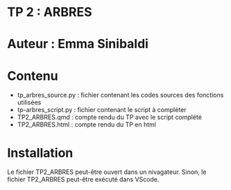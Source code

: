 # TP 2 : ARBRES

# Auteur : Emma Sinibaldi

# Contenu

- tp_arbres_source.py : fichier contenant les codes sources des fonctions utilisées
- tp-arbres_script.py : fichier contenant le script à compléter
- TP2_ARBRES.qmd : compte rendu du TP avec le script complété
- TP2_ARBRES.html : compte rendu du TP en html

  
# Installation

  Le fichier TP2_ARBRES peut-être ouvert dans un nivagateur. Sinon, le fichier TP2_ARBRES peut-être exécuté dans VScode.
